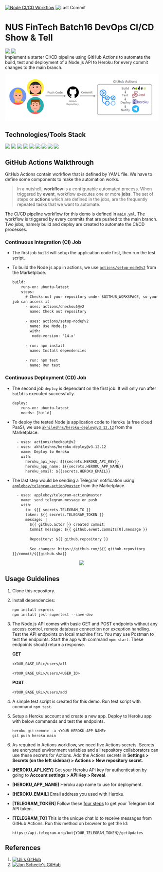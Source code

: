 [![Node CI/CD Workflow](https://github.com/eyanlim/github-action-cicd/actions/workflows/main.yml/badge.svg)](https://github.com/eyanlim/github-action-cicd/actions/workflows/main.yml)
![Last Commit](https://img.shields.io/github/last-commit/eyanlim/GitHub-Actions-CICD/main)


# NUS FinTech Batch16 DevOps CI/CD Show & Tell
<a href="https://eyan-nus-fintech-devops.herokuapp.com" target="_blank"><img src="https://img.shields.io/badge/-Heroku%20Site-430098?logo=heroku&logoColor=white&style=flat&label=Demo" height="25"/>
<a href="https://t.me/leydevopsproject" target="_blank"><img src="https://img.shields.io/badge/-Telegram%20Channel-26A5E4?logo=telegram&logoColor=white&style=flat&label=Demo" height="25"/></a><br>
Implement a starter CI/CD pipeline using GitHub Actions to automate the build, test and deployment of a Node.js API to Heroku for every commit changes to the main branch.


![](img/devops_cicd1.png)



## Technologies/Tools Stack
[![](https://img.shields.io/badge/-Node.Js-e7e7e7?logo=Node.js&logoColor=339933&style=for-the-badge)](https://nodejs.org "Go to Node.js Official Site")
[![](https://img.shields.io/badge/-Express.Js-e7e7e7?logo=express&logoColor=000000&style=for-the-badge)](https://expressjs.com "Go to Express Official Site")
[![](https://img.shields.io/badge/-Postman-e7e7e7?logo=postman&logoColor=FF6C37&style=for-the-badge)](https://www.postman.com "Go to Postman Official Site")
[![](https://img.shields.io/badge/-Git-e7e7e7?logo=git&logoColor=F05032&style=for-the-badge)](https://git-scm.com "Go to Git Official Site")
[![](https://img.shields.io/badge/-GitHub-e7e7e7?logo=github&logoColor=181717&style=for-the-badge)](https://github.com "Go to GitHub Official Site")
[![](https://img.shields.io/badge/-GitHub%20Actions-e7e7e7?logo=githubactions&logoColor=2088FF&style=for-the-badge)](https://github.com/features/actions "Go to GitHub Actions page")
[![](https://img.shields.io/badge/-Jest-e7e7e7?logo=jest&logoColor=C21325&style=for-the-badge)](https://jestjs.io "Go to Jest Official Site")
[![](https://img.shields.io/badge/-Heroku-e7e7e7?logo=heroku&logoColor=430098&style=for-the-badge)](https://www.heroku.com "Go to Heroku Official Site")
[![](https://img.shields.io/badge/-Telegram-e7e7e7?logo=telegram&logoColor=26A5E4&style=for-the-badge)](https://web.telegram.org "Go to Telegram Official Site")




## GitHub Actions Walkthrough
GitHub Actions contain workflow that is defined by YAML file. We have to define some components to make the automation works.

> In a nutshell, <strong>workflow</strong> is a configurable automated process. When triggered by <strong>event</strong>, workflow executes one or more <strong>jobs</strong>. The set of steps or <strong>actions</strong> which are defined in the jobs, are the frequently repeated tasks that we want to automate.

The CI/CD pipeline workflow for this demo is defined in `main.yml`. The workflow is triggered by every commits that are pushed to the main branch. Two jobs, namely build and deploy are created to automate the CI/CD processes. 

### Continuous Integration (CI) Job
- The first job `build` will setup the application code first, then run the test script. 
- To build the Node js app in actions, we use [`actions/setup-node@v2`](https://github.com/actions/setup-node) from the Marketplace.

    ```
    build:
        runs-on: ubuntu-latest    
        steps:
          # Checks-out your repository under $GITHUB_WORKSPACE, so your job can access it
          - uses: actions/checkout@v2
            name: Check out repository      

          - uses: actions/setup-node@v2
            name: Use Node.js
            with:
             node-version: '14.x'                

          - run: npm install
            name: Install dependencies

          - run: npm test        
            name: Run test
    ```
  
### Continuous Deployment (CD) Job
- The second job `deploy` is dependant on the first job. It will only run after `build` is executed successfully.

    ```
    deploy:    
        runs-on: ubuntu-latest
        needs: [build]
    ```

- To deploy the tested Node js application code to Heroku (a free cloud PaaS), we use [`akhileshns/heroku-deploy@v3.12.12`](https://github.com/AkhileshNS/heroku-deploy) from the Marketplace.

    ```
      - uses: actions/checkout@v2
      - uses: akhileshns/heroku-deploy@v3.12.12
        name: Deploy to Heroku
        with:
          heroku_api_key: ${{secrets.HEROKU_API_KEY}}
          heroku_app_name: ${{secrets.HEROKU_APP_NAME}}
          heroku_email: ${{secrets.HEROKU_EMAIL}}
     ```

- The last step would be sending a Telegram notification using [`appleboy/telegram-action@master`](https://github.com/appleboy/telegram-action) from the Marketplace.
    
    ```
      - uses: appleboy/telegram-action@master
        name: send telegram message on push
        with:
          to: ${{ secrets.TELEGRAM_TO }}
          token: ${{ secrets.TELEGRAM_TOKEN }}
          message: |
            ${{ github.actor }} created commit:
            Commit message: ${{ github.event.commits[0].message }}
            
            Repository: ${{ github.repository }}
            
            See changes: https://github.com/${{ github.repository }}/commit/${{github.sha}}
    ```
     
     
<div align="center">
  
<a href=".github/workflows"><img src="https://img.shields.io/badge/Goto-GitHub%20Actions%20workflows-blue?logo=githubactions&logoColor=white&style=flat" height="30"/></a>
  
</div>

## Usage Guidelines
1. Clone this repository.
2. Install dependencies:
  
   ``` 
   npm install express
   npm install jest supertest --save-dev
   ```
  
3. The Node.js API comes with basic GET and POST endpoints without any access control, remote database connection nor exception handling. Test the API endpoints on local machine first. You may use Postman to test the endpoints. Start the app with command `npm start`. These endpoints should return a response.
  
     <strong>GET</strong>
  
     `<YOUR_BASE_URL>/users/all`
  
     `<YOUR_BASE_URL>/users/<USER_ID>`
      
     <strong>POST</strong>
  
     `<YOUR_BASE_URL>/users/add`
  
4. A simple test script is created for this demo. Run test script with command `npm test`.

5. Setup a Heroku account and create a new app. Deploy to Heroku app with below commands and test the endpoints.
  
   ```
   heroku git:remote -a <YOUR-HEROKU-APP-NAME>
   git push heroku main
   ```
  
6. As required in Actions workflow, we need five Actions secrets. Secrets are encrypted environment variables and all repository collaborators can use these secrets for Actions. Add the Actions secrets in <strong>Settings > Secrets (on the left sidebar) > Actions > New repository secret</strong>. 
  - <strong>[HEROKU_API_KEY]</strong> Get your Heroku API key for authentication by going to <strong>Account settings > API Key > Reveal</strong>.
  - <strong>[HEROKU_APP_NAME]</strong> Heroku app name to use for deployment.
  - <strong>[HEROKU_EMAIL]</strong> Email address you used with Heroku.
  - <strong>[TELEGRAM_TOKEN]</strong> Follow these [four steps](https://www.siteguarding.com/en/how-to-get-telegram-bot-api-token) to get your Telegram bot API token.
  - <strong>[TELEGRAM_TO]</strong> This is the unique chat Id to receive messages from GitHub Actions. Run this method on browser to get the Id:
    
    ```    
    https://api.telegram.org/bot{YOUR_TELEGRAM_TOKEN}/getUpdates    
    ```
    

## References
1. [![Uli's GitHub](https://img.shields.io/badge/-DevOps%20Course-blue?logo=github&logoColor=white&label=Uli%20Hitzel)](https://github.com/u1i/devops-course)
2. [![Jon Scheele's GitHub](https://img.shields.io/badge/-NUS%20Money%20Sample-blue?logo=github&logoColor=white&label=Jon%20Scheele)](https://github.com/jscheele/nusmoneysample)
